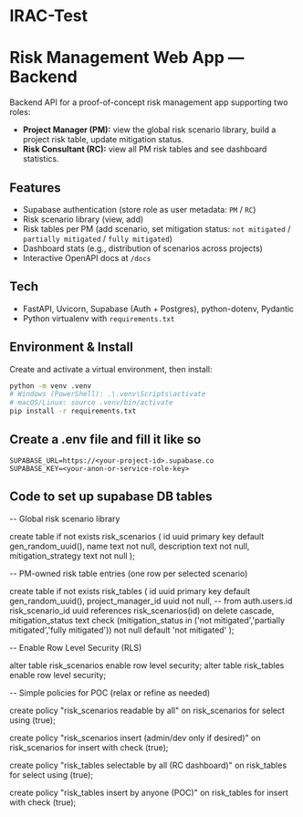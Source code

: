 # IRAC-Test

# Risk Management Web App — Backend

Backend API for a proof-of-concept risk management app supporting two roles:
- **Project Manager (PM):** view the global risk scenario library, build a project risk table, update mitigation status.
- **Risk Consultant (RC):** view all PM risk tables and see dashboard statistics.

## Features
- Supabase authentication (store role as user metadata: `PM` / `RC`)
- Risk scenario library (view, add)
- Risk tables per PM (add scenario, set mitigation status: `not mitigated` / `partially mitigated` / `fully mitigated`)
- Dashboard stats (e.g., distribution of scenarios across projects)
- Interactive OpenAPI docs at `/docs`

## Tech
- FastAPI, Uvicorn, Supabase (Auth + Postgres), python-dotenv, Pydantic
- Python virtualenv with `requirements.txt`


## Environment & Install
Create and activate a virtual environment, then install:
```bash
python -m venv .venv
# Windows (PowerShell): .\.venv\Scripts\activate
# macOS/Linux: source .venv/bin/activate
pip install -r requirements.txt
```

## Create a .env file and fill it like so
```
SUPABASE_URL=https://<your-project-id>.supabase.co
SUPABASE_KEY=<your-anon-or-service-role-key>
```

## Code to set up supabase DB tables

-- Global risk scenario library

create table if not exists risk_scenarios (
  id uuid primary key default gen_random_uuid(),
  name text not null,
  description text not null,
  mitigation_strategy text not null
);

-- PM-owned risk table entries (one row per selected scenario)

create table if not exists risk_tables (
  id uuid primary key default gen_random_uuid(),
  project_manager_id uuid not null,  -- from auth.users.id
  risk_scenario_id uuid references risk_scenarios(id) on delete cascade,
  mitigation_status text
    check (mitigation_status in ('not mitigated','partially mitigated','fully mitigated'))
    not null default 'not mitigated'
);

-- Enable Row Level Security (RLS)

alter table risk_scenarios enable row level security;
alter table risk_tables enable row level security;

-- Simple policies for POC (relax or refine as needed)

create policy "risk_scenarios readable by all" on risk_scenarios
for select using (true);

create policy "risk_scenarios insert (admin/dev only if desired)" on risk_scenarios
for insert with check (true);

create policy "risk_tables selectable by all (RC dashboard)" on risk_tables
for select using (true);

create policy "risk_tables insert by anyone (POC)" on risk_tables
for insert with check (true);
